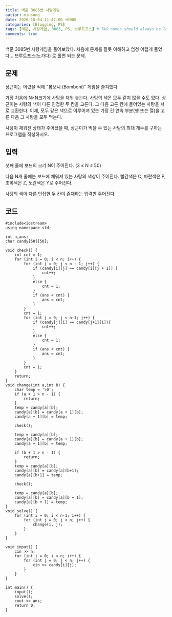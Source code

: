 ```yaml
---
title: 백준 3085번 사탕게임
autior: minsung
date: 2020-10-04 11:47:00 +0900
categories: [Blogging, PS]
tags: [백준, 사탕게임, 3085, PS, 브루트포스] # TAG names should always be lowercase
comments: true
---
```


백준 3085번 사탕게임을 풀어보았다.
처음에 문제를 잘못 이해하고 엄청 어렵게 풀었다...
브루트포스(노가다) 로 풀면 되는 문제.

## 문제

상근이는 어렸을 적에 "봄보니 (Bomboni)" 게임을 즐겨했다.

가장 처음에 N×N크기에 사탕을 채워 놓는다. 사탕의 색은 모두 같지 않을 수도 있다. 상근이는 사탕의 색이 다른 인접한 두 칸을 고른다. 그 다음 고른 칸에 들어있는 사탕을 서로 교환한다. 이제, 모두 같은 색으로 이루어져 있는 가장 긴 연속 부분(행 또는 열)을 고른 다음 그 사탕을 모두 먹는다.

사탕이 채워진 상태가 주어졌을 때, 상근이가 먹을 수 있는 사탕의 최대 개수를 구하는 프로그램을 작성하시오.

## 입력

첫째 줄에 보드의 크기 N이 주어진다. (3 ≤ N ≤ 50)

다음 N개 줄에는 보드에 채워져 있는 사탕의 색상이 주어진다. 빨간색은 C, 파란색은 P, 초록색은 Z, 노란색은 Y로 주어진다.

사탕의 색이 다른 인접한 두 칸이 존재하는 입력만 주어진다.

## 코드

```
#include<iostream>
using namespace std;

int n,ans;
char candy[50][50];

void check() {
	int cnt = 1;
	for (int i = 0; i < n; i++) {
		for (int j = 0; j < n - 1; j++) {
			if (candy[i][j] == candy[i][j + 1]) {
				cnt++;
			}
			else {
				cnt = 1;
			}
			if (ans < cnt) {
				ans = cnt;
			}
		}
		cnt = 1;
		for (int j = 0; j < n-1; j++) {
			if (candy[j][i] == candy[j+1][i]){
				cnt++;
			}
			else {
				cnt = 1;
			}
			if (ans < cnt) {
				ans = cnt;
			}
		}
		cnt = 1;
	}
	return;
}
void change(int a,int b) {
	char temp = '\0';
	if (a + 1 > n - 1) {
		return;
	}
	temp = candy[a][b];
	candy[a][b] = candy[a + 1][b];
	candy[a + 1][b] = temp;

	check();

	temp = candy[a][b];
	candy[a][b] = candy[a + 1][b];
	candy[a + 1][b] = temp;

	if (b + 1 > n - 1) {
		return;
	}
	temp = candy[a][b];
	candy[a][b] = candy[a][b+1];
	candy[a][b+1] = temp;

	check();

	temp = candy[a][b];
	candy[a][b] = candy[a][b + 1];
	candy[a][b + 1] = temp;
}
void solve() {
	for (int i = 0; i < n-1; i++) {
		for (int j = 0; j < n; j++) {
			change(i, j);
		}
	}
}

void input() {
	cin >> n;
	for (int i = 0; i < n; i++) {
		for (int j = 0; j < n; j++) {
			cin >> candy[i][j];
		}
	}
}

int main() {
	input();
	solve();
	cout << ans;
	return 0;
}
```
